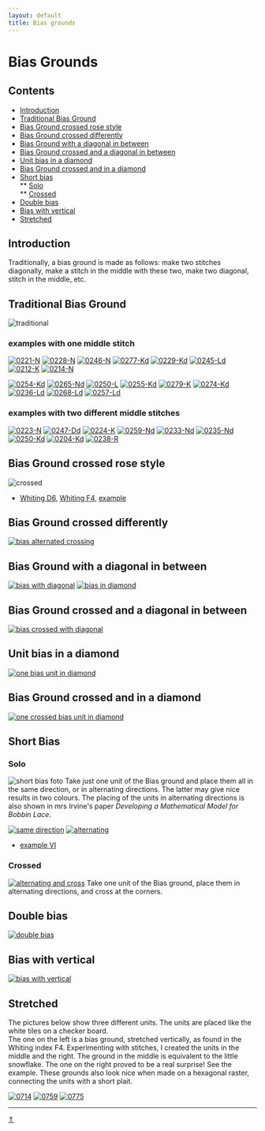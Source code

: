 ```yaml
---
layout: default
title: Bias grounds
---
```


# Bias Grounds

## Contents
* [Introduction](#introduction)
* [Traditional Bias Ground](#traditional-bias-ground)
* [Bias Ground crossed rose style](#bias-ground-crossed-rose-style)
* [Bias Ground crossed differently](#bias-ground-crossed-differently)
* [Bias Ground with a diagonal in between](#bias-ground-with-a-diagonal-in-between)
* [Bias Ground crossed and a diagonal in between](#bias-ground-crossed-and-a-diagonal-in-between)
* [Unit bias in a diamond](#unit-bias-in-a-diamond)
* [Bias Ground crossed and in a diamond](#bias-ground-crossed-and-in-a-diamond)      
* [Short bias](#short-bias)         
** [Solo](#solo)     
** [Crossed](#crossed)
* [Double bias](#double-bias)
* [Bias with vertical](#bias-with-vertical)
* [Stretched](#stretched)

## Introduction
Traditionally, a bias ground is made as follows: make two stitches diagonally, make a stitch in the middle with these two, make two diagonal, stitch in the middle, etc.         

## Traditional Bias Ground
![traditional][p-0221-tr] 
<p style="clear: both"></p>

[p-0221-tr]: ../images/bias/g-bias-tr.svg?align=left "traditional bias ground"

### examples with one middle stitch
[![0221-N][P-0221-N]][T-0221-N]
[![0228-N][P-0228-N]][T-0228-N]
[![0246-N][P-0246-N]][T-0246-N] 
[![0277-Kd][P-0277-Kd]][T-0277-Kd]
[![0229-Kd][P-0229-Kd]][T-0229-Kd]
[![0245-Ld][P-0245-Ld]][T-0245-Ld]
[![0212-K][P-0212-K]][T-0212-K]
[![0214-N][P-0214-N]][T-0214-N]

[![0254-Kd][P-0254-Kd]][T-0254-Kd]
[![0265-Nd][P-0265-Nd]][T-0265-Nd]
[![0250-L][P-0250-L]][T-0250-L]
[![0255-Kd][P-0255-Kd]][T-0255-Kd]
[![0279-K][P-0279-K]][T-0279-K]
[![0274-Kd][P-0274-Kd]][T-0274-Kd]
[![0236-Ld][P-0236-Ld]][T-0236-Ld]
[![0268-Ld][P-0268-Ld]][T-0268-Ld]
[![0257-Ld][P-0257-Ld]][T-0257-Ld]

[P-0221-N]: ../images/bias/0221-N.png "traditional"
[P-0246-N]: ../images/bias/0246-N.png
[P-0212-K]: ../images/bias/0212-K.png
[P-0214-N]: ../images/bias/0214-N.png
[P-0245-Ld]: ../images/bias/0245-Ld.png
[P-0274-Kd]: ../images/bias/0274-Kd.png
[P-0277-Kd]: ../images/bias/0277-Kd.png
[P-0250-L]: ../images/bias/0250-L.png
[P-0279-K]: ../images/bias/0279-K.png
[P-0228-N]: ../images/bias/0228-N.png
[P-0255-Kd]: ../images/bias/0255-Kd.png
[P-0257-Ld]: ../images/bias/0257-Ld.png
[P-0265-Nd]: ../images/bias/0265-Nd.png
[P-0268-Ld]: ../images/bias/0268-Ld.png
[P-0229-Kd]: ../images/bias/0229-Kd.png
[P-0236-Ld]: ../images/bias/0236-Ld.png
[P-0254-Kd]: ../images/bias/0254-Kd.png

[T-0221-N]: /GroundForge/tiles?patchWidth=12&patchHeight=12&d1=ct&c1=ctct&a1=ctct&d2=ctct&b2=ctct&a2=ct&tile=6-48,86-4&footsideStitch=ctctt&tileStitch=ctct&headsideStitch=ctctt&shiftColsSW=-2&shiftRowsSW=2&shiftColsSE=2&shiftRowsSE=2
[T-0246-N]: /GroundForge/tiles?patchWidth=12&patchHeight=12&d1=ct&c1=ctcr&a1=ctct&d2=ctcr&b2=ctct&a2=ct&tile=6-48,86-4&footsideStitch=ctctt&tileStitch=ctct&headsideStitch=ctctt&shiftColsSW=-2&shiftRowsSW=2&shiftColsSE=2&shiftRowsSE=2
[T-0212-K]: /GroundForge/tiles?patchWidth=12&patchHeight=12&d1=cl&c1=ctctc&a1=ctctct&d2=ctctc&b2=ctctct&a2=cl&tile=6-48,86-4&footsideStitch=ctctt&tileStitch=ctctc&headsideStitch=ctctt&shiftColsSW=-2&shiftRowsSW=2&shiftColsSE=2&shiftRowsSE=2
[T-0214-N]: /GroundForge/tiles?patchWidth=12&patchHeight=12&d1=ct&c1=ctctc&a1=ctctct&d2=ctctc&b2=ctctct&a2=ct&tile=6-48,86-4&footsideStitch=ctctt&tileStitch=ctctc&headsideStitch=ctctt&shiftColsSW=-2&shiftRowsSW=2&shiftColsSE=2&shiftRowsSE=2
[T-0245-Ld]: /GroundForge/tiles?patchWidth=12&patchHeight=12&d1=lctcr&c1=tctcl&a1=ctct&d2=ctcl&b2=ctc&a2=ctc&tile=6-48,86-4&footsideStitch=ctctt&tileStitch=ctc&headsideStitch=ctctt&shiftColsSW=-2&shiftRowsSW=2&shiftColsSE=2&shiftRowsSE=2
[T-0274-Kd]: /GroundForge/tiles?patchWidth=12&patchHeight=12&d1=cl&c1=ctcl&a1=ctct&d2=ctcl&b2=ctct&a2=cl&tile=6-48,86-4&footsideStitch=ctctt&tileStitch=ctctct&headsideStitch=ctctt&shiftColsSW=-2&shiftRowsSW=2&shiftColsSE=2&shiftRowsSE=2
[T-0277-Kd]: /GroundForge/tiles?patchWidth=12&patchHeight=12&d1=cr&c1=ctct&a1=ctct&d2=ctcl&b2=ctcl&a2=cl&tile=6-48,86-4&footsideStitch=ctctt&tileStitch=ctctct&headsideStitch=ctctt&shiftColsSW=-2&shiftRowsSW=2&shiftColsSE=2&shiftRowsSE=2
[T-0250-L]: /GroundForge/tiles?patchWidth=12&patchHeight=12&d1=lctcr&c1=ctc&a1=ctcl&d2=ctcr&b2=ctcl&a2=ctcr&tile=6-48,86-4&footsideStitch=ctctt&tileStitch=ctctc&headsideStitch=ctctt&shiftColsSW=-2&shiftRowsSW=2&shiftColsSE=2&shiftRowsSE=2
[T-0279-K]: /GroundForge/tiles?patchWidth=12&patchHeight=12&d1=cr&c1=ctcr&a1=ctcl&d2=ctcr&b2=ctcl&a2=cr&tile=6-48,86-4&footsideStitch=ctctt&tileStitch=ctc&headsideStitch=ctctt&shiftColsSW=-2&shiftRowsSW=2&shiftColsSE=2&shiftRowsSE=2
[T-0228-N]: /GroundForge/tiles?patchWidth=12&patchHeight=12&d1=tct&c1=ctc&a1=ctc&d2=ctc&b2=ctc&a2=tct&tile=6-48,86-4&footsideStitch=ctctt&tileStitch=ctc&headsideStitch=ctctt&shiftColsSW=-2&shiftRowsSW=2&shiftColsSE=2&shiftRowsSE=2
[T-0255-Kd]: /GroundForge/tiles?patchWidth=12&patchHeight=12&d1=cr&c1=ctct&a1=ctc&d2=ctct&b2=ctc&a2=cr&tile=6-48,86-4&footsideStitch=ctctt&tileStitch=ctc&headsideStitch=ctctt&shiftColsSW=-2&shiftRowsSW=2&shiftColsSE=2&shiftRowsSE=2
[T-0257-Ld]: /GroundForge/tiles?patchWidth=12&patchHeight=12&d1=ctcr&c1=ctct&a1=ctc&d2=ctct&b2=ctc&a2=ctcr&tile=6-48,86-4&footsideStitch=ctctt&tileStitch=ctc&headsideStitch=ctctt&shiftColsSW=-2&shiftRowsSW=2&shiftColsSE=2&shiftRowsSE=2
[T-0265-Nd]: /GroundForge/tiles?patchWidth=12&patchHeight=12&d1=ct&c1=ctct&a1=ctcl&d2=ctcl&b2=ctct&a2=c&tile=6-48,86-4&footsideStitch=ctctt&tileStitch=ctc&headsideStitch=ctctt&shiftColsSW=-2&shiftRowsSW=2&shiftColsSE=2&shiftRowsSE=2
[T-0268-Ld]: /GroundForge/tiles?patchWidth=12&patchHeight=12&d1=ctc&c1=ctcl&a1=ctcl&d2=ctcl&b2=ctcl&a2=ctc&tile=6-48,86-4&footsideStitch=ctctt&tileStitch=ctc&headsideStitch=ctctt&shiftColsSW=-2&shiftRowsSW=2&shiftColsSE=2&shiftRowsSE=2
[T-0229-Kd]: /GroundForge/tiles?patchWidth=12&patchHeight=12&d1=ct&c1=ctcl&a1=ctct&d2=ctct&b2=ctc&a2=c&tile=6-48,86-4&footsideStitch=ctctt&tileStitch=ctc&headsideStitch=ctctt&shiftColsSW=-2&shiftRowsSW=2&shiftColsSE=2&shiftRowsSE=2
[T-0236-Ld]: /GroundForge/tiles?patchWidth=12&patchHeight=12&d1=ctc&c1=ctcl&a1=ctc&d2=ctcl&b2=ctc&a2=ctc&tile=6-48,86-4&footsideStitch=ctctt&tileStitch=ctc&headsideStitch=ctctt&shiftColsSW=-2&shiftRowsSW=2&shiftColsSE=2&shiftRowsSE=2
[T-0254-Kd]: /GroundForge/tiles?patchWidth=12&patchHeight=12&d1=c&c1=ctcl&a1=ctcl&d2=ctcl&b2=ctcl&a2=c&tile=6-48,86-4&footsideStitch=ctctt&tileStitch=ctc&headsideStitch=ctctt&shiftColsSW=-2&shiftRowsSW=2&shiftColsSE=2&shiftRowsSE=2



### examples with two different middle stitches
[![0223-N][P-0223-N]][T-0223-N]
[![0247-Dd][P-0247-Dd]][T-0247-Dd]
[![0224-K][P-0224-K]][T-0224-K]
[![0259-Nd][P-0259-Nd]][T-0259-Nd]
[![0233-Nd][P-0233-Nd]][T-0233-Nd]
[![0235-Nd][P-0235-Nd]][T-0235-Nd]
[![0250-Kd][P-0250-Kd]][T-0250-Kd]
[![0204-Kd][P-0204-Kd]][T-0204-Kd]
[![0238-R][P-0238-R]][T-0238-R]


[P-0223-N]: ../images/bias/0223-N.png
[P-0224-K]: ../images/bias/0224-K.png
[P-0204-Kd]: ../images/bias/0204-Kd.png
[P-0247-Dd]: ../images/bias/0247-Dd.png
[P-0250-Kd]: ../images/bias/0250-Kd.png
[P-0259-Nd]: ../images/bias/0259-Nd.png
[P-0233-Nd]: ../images/bias/0233-Nd.png
[P-0235-Nd]: ../images/bias/0235-Nd.png
[P-0238-R]: ../images/bias/0238-R.png


[T-0223-N]: /GroundForge/tiles?patchWidth=12&patchHeight=12&d1=ctct&c1=ctct&a1=ctct&d2=ctct&b2=ctct&a2=ct&tile=6-48,86-4&footsideStitch=ctctt&tileStitch=ctct&headsideStitch=ctctt&shiftColsSW=-2&shiftRowsSW=2&shiftColsSE=2&shiftRowsSE=2
[T-0224-K]: /GroundForge/tiles?patchWidth=12&patchHeight=12&d1=tctct&c1=ctc&a1=ctcl&d2=ctc&b2=ctcl&a2=c&tile=6-48,86-4&footsideStitch=ctctt&tileStitch=ctct&headsideStitch=ctctt&shiftColsSW=-2&shiftRowsSW=2&shiftColsSE=2&shiftRowsSE=2
[T-0204-Kd]: /GroundForge/tiles?patchWidth=12&patchHeight=12&d1=c&c1=ctctcl&a1=ctctct&d2=ctct&b2=ctcl&a2=ct&tile=6-48,86-4&footsideStitch=ctctt&tileStitch=ctct&headsideStitch=ctctt&shiftColsSW=-2&shiftRowsSW=2&shiftColsSE=2&shiftRowsSE=2
[T-0247-Dd]: /GroundForge/tiles?patchWidth=12&patchHeight=12&d1=ctct&c1=ctct&a1=ctct&d2=ctcl&b2=ctct&a2=ctcl&tile=6-48,86-4&footsideStitch=ctctt&tileStitch=ctc&headsideStitch=ctctt&shiftColsSW=-2&shiftRowsSW=2&shiftColsSE=2&shiftRowsSE=2
[T-0250-Kd]: /GroundForge/tiles?patchWidth=12&patchHeight=12&d1=lcr&c1=ctcl&a1=ctcl&d2=ctct&b2=ctcl&a2=ctcr&tile=6-48,86-4&footsideStitch=ctctt&tileStitch=ctctc&headsideStitch=ctctt&shiftColsSW=-2&shiftRowsSW=2&shiftColsSE=2&shiftRowsSE=2
[T-0259-Nd]: /GroundForge/tiles?patchWidth=12&patchHeight=12&d1=ct&c1=ctct&a1=ctcr&d2=ctct&b2=ctcr&a2=ctct&tile=6-48,86-4&footsideStitch=ctctt&tileStitch=ctct&headsideStitch=ctctt&shiftColsSW=-2&shiftRowsSW=2&shiftColsSE=2&shiftRowsSE=2
[T-0233-Nd]: /GroundForge/tiles?patchWidth=12&patchHeight=12&d1=tct&c1=ctcl&a1=ctc&d2=ctcl&b2=ctc&a2=c&tile=6-48,86-4&footsideStitch=ctctt&tileStitch=ctc&headsideStitch=ctctt&shiftColsSW=-2&shiftRowsSW=2&shiftColsSE=2&shiftRowsSE=2
[T-0235-Nd]: /GroundForge/tiles?patchWidth=12&patchHeight=12&d1=tct&c1=ctcl&a1=ctc&d2=ctcl&b2=ctc&a2=ctc&tile=6-48,86-4&footsideStitch=ctctt&tileStitch=ctc&headsideStitch=ctctt&shiftColsSW=-2&shiftRowsSW=2&shiftColsSE=2&shiftRowsSE=2
[T-0238-R]: /GroundForge/tiles?patchWidth=12&patchHeight=12&d1=ctctc&c1=ctc&a1=ctc&d2=ctc&b2=ctc&a2=ctctc&tile=6-48,86-4&footsideStitch=ctctt&tileStitch=ctc&headsideStitch=ctctt&shiftColsSW=-2&shiftRowsSW=2&shiftColsSE=2&shiftRowsSE=2


##  Bias Ground crossed rose style
![crossed][P-0221-at]
* [Whiting D6][T-wi-D6], [Whiting F4][T-wi-F4], [example][T-0278-KG]

[P-0221-at]: ../images/bias/g-bias-at.svg "tradtional bias crossed"

[T-wi-D6]: /GroundForge/tiles?whiting=D6_P139&patchWidth=12&patchHeight=12&a1=ctct&c1=ctct&d1=ct&a2=ct&b2=ctct&c2=ct&d2=ctct&shiftColsSE=2&shiftRowsSE=2&shiftColsSW=-2&shiftRowsSW=2&tile=8-48,8314
[T-wi-F4]: /GroundForge/tiles?whiting=F4_P180&patchWidth=12&patchHeight=12&a1=ctcrrctc&c1=ctcllctc&d1=ctc&a2=ctc&b2=ctc&c2=ctc&d2=ctc&shiftColsSE=2&shiftRowsSE=2&shiftColsSW=-2&shiftRowsSW=2&tile=8-48,8314
[T-0278-KG]: /GroundForge/tiles?patchWidth=12&patchHeight=12&a1=ctc&c1=ctc&d1=c&a2=c&b2=ctct&c2=c&d2=tctc&shiftColsSE=2&shiftRowsSE=2&shiftColsSW=-2&shiftRowsSW=2&tile=8-48,8314

## Bias Ground crossed differently
[![][p-bias-aa]][t-bias-aa]

[p-bias-aa]: ../images/bias/g-bias-aa.svg "bias alternated crossing"
[t-bias-aa]: /GroundForge/tiles?whiting=E6_P160&patchWidth=12&patchHeight=12&a1=ct&b1=ctct&c1=ct&d1=ctct&f1=ctct&g1=ct&h1=ctct&a2=ctct&c2=ctct&d2=ct&e2=ctct&f2=ct&g2=ctct&h2=ct&a3=ct&b3=ctct&c3=ct&d3=ctct&e3=ct&f3=ctct&h3=ctct&a4=ctct&b4=ct&c4=ctct&e4=ctct&f4=ct&g4=ctct&h4=ct&shiftColsSE=4&shiftRowsSE=4&shiftColsSW=-4&shiftRowsSW=4&tile=1488-483,8-483148,831488-4,488-4831

## Bias Ground with a diagonal in between
[![][p-bias-vg]][t-bias-vg]
[![][p-bias-sq]][t-bias-sq]

[p-bias-vg]: ../images/bias/g-bias-vg.svg "bias with diagonal"
[p-bias-sq]: ../images/bias/g-bias-in-sqr.svg "bias in diamond"
[t-bias-vg]: /GroundForge/tiles?patchWidth=12&patchHeight=12&a1=ctct&c1=ctct&d1=ct&e1=ctct&b2=ctct&d2=ctct&e2=ct&f2=ctct&a3=ctct&c3=ctct&e3=ctct&f3=ct&shiftColsSE=3&shiftRowsSE=3&shiftColsSW=-3&shiftRowsSW=3&tile=5-486-,-5-486,6-5-48
[t-bias-sq]: /GroundForge/tiles?patchWidth=12&patchHeight=12&a1=ctct&c1=ctct&d1=ctc&e1=ctc&b2=ctct&d2=ctcl&e2=ctc&f2=ctc&a3=ctct&c3=ctct&e3=ctcl&f3=ctct&shiftColsSE=3&shiftRowsSE=3&shiftColsSW=-3&shiftRowsSW=3&tile=5-486-,-5-486,6-5-48
   
## Bias Ground crossed and a diagonal in between   
[![][p-bias-av]][t-bias-av]

[p-bias-av]: ../images/bias/g-bias-av.svg "bias crossed with diagonal"
[t-bias-av]: /GroundForge/tiles?patchWidth=12&patchHeight=12&a1=ctct&c1=ctct&e1=ctct&f1=ct&a2=ctct&b2=ctct&c2=ctct&d2=ctct&e2=ctct&f2=ctct&shiftColsSE=2&shiftRowsSE=2&shiftColsSW=-4&shiftRowsSW=2&tile=8-7-48,831214

## Unit bias in a diamond
[![][p-bias-uni]][t-bias-uni]

[p-bias-uni]: ../images/bias/g-sh-bias-in-sqr.svg "one bias unit in diamond"
[t-bias-uni]: /GroundForge/tiles?patchWidth=12&patchHeight=12&b1=ctct&d1=ctct&f1=ctct&a2=ctc&c2=ctct&e2=ctct&a3=ctc&b3=ctcr&d3=ctct&f3=ctcl&shiftColsSE=3&shiftRowsSE=3&shiftColsSW=-3&shiftRowsSW=3&tile=-5-4-5,5-5-5-,86-5-5

## Bias Ground crossed and in a diamond
[![][p-bias-unx]][t-bias-unx]

[p-bias-unx]: ../images/bias/g-bias-x-in-sqr.svg "one crossed bias unit in diamond"
[t-bias-unx]: /GroundForge/tiles?patchWidth=12&patchHeight=12&b1=ctct&c1=ct&d1=ctct&e1=ct&f1=ctct&a2=ctct&b2=ct&c2=ctct&e2=ctct&f2=ct&a3=ct&b3=ctct&d3=ctct&f3=ctct&shiftColsSE=3&shiftRowsSE=3&shiftColsSW=-3&shiftRowsSW=3&tile=-21486,317-48,88-5-4

## Short Bias
### Solo
![short bias foto][foto-0228-OGy] 
Take just one unit of the Bias ground and place them all in the same direction, or in alternating directions. The latter may give nice results in two colours. The placing of the units in alternating directions is also shown in mrs Irvine's paper _Developing a Mathematical Model for Bobbin Lace_. 
<p style="clear: both"></p>

[![same direction][pic-0228-OG]][T-0228-OG]
[![alternating][pic-0228-OGy]][T-0228-OGy]  
* [example VI][T-0267-OGy]

[pic-0228-OG]: ../images/bias/g-0228-OG.svg "units in same direction"
[pic-0228-OGy]: ../images/bias/g-0228-OGy.svg "units in alternating directions"
[foto-0228-OGy]: ../images/bias/g-0228-foto.jpg?align=right "ground 0228, as solo units placed in alternating directions"
[T-0228-OG]: /GroundForge/tiles?patchWidth=12&patchHeight=12&a1=tct&b1=ctc&d1=ctc&a2=ctc&c2=ctc&shiftColsSE=2&shiftRowsSE=2&shiftColsSW=-2&shiftRowsSW=2&tile=86-5,4-5-
[T-0228-OGy]: /GroundForge/tiles?patchWidth=12&patchHeight=12&a1=tct&b1=ctc&d1=ctc&a2=ctc&c2=ctc&b3=ctc&c3=tct&d3=ctc&a4=ctc&c4=ctc&shiftColsSE=4&shiftRowsSE=4&shiftColsSW=0&shiftRowsSW=4&tile=15-2,7-5-,-586,5-4-
[T-0267-OGy]: /GroundForge/tiles?patchWidth=12&patchHeight=12&a1=ctc&b1=ctcr&d1=ctct&a2=ctct&c2=ctcl&b3=ctcl&c3=ctc&d3=ctct&a4=ctcr&c4=ctct&shiftColsSE=4&shiftRowsSE=4&shiftColsSW=0&shiftRowsSW=4&tile=15-2,7-5-,-586,5-4-

### Crossed
[![alternating and cross][p-0248]][t-0248]
Take one unit of the Bias ground, place them in alternating directions, and cross at the corners.            
<p style="clear: both"></p>

[p-0248]: ../images/bias/g-02YQ2.svg?align=left "alternating and crossed"
[t-0248]: /GroundForge/tiles?patchWidth=12&patchHeight=12&d1=ctc&b1=ctc&a1=tct&d2=c&c2=ctc&b2=c&a2=ctc&d3=ctc&c3=tct&b3=ctc&d4=c&c4=ctc&b4=c&a4=ctc&tile=88-4,4831,-117,3178,&footsideStitch=ctctt&tileStitch=ctc&headsideStitch=ctctt&shiftColsSW=0&shiftRowsSW=4&shiftColsSE=4&shiftRowsSE=4

## Double bias
[![double bias][p-doublebias]][t-doublebias]
<p style="clear: both"></p>

[p-doublebias]: ../images/bias/g-doublebias.svg?align=left "double bias"
[t-doublebias]: /GroundForge/tiles?patchWidth=15&patchHeight=15&d1=rctcr&c1=ctc&b1=ctc&a1=lctcl&b2=ctc&tile=2A1C,-7--&footsideStitch=ctctt&tileStitch=ctc&headsideStitch=ctctt&shiftColsSW=-1&shiftRowsSW=2&shiftColsSE=4&shiftRowsSE=1

## Bias with vertical
[![bias with vertical][p-3228]][t-3228]
<p style="clear: both"></p>

[p-3228]: ../images/bias/G32.svg?align=left "bias with vertical"
[t-3228]: /GroundForge/tiles?patchWidth=12&patchHeight=20&b1=ctc&c1=ctc&d1=ctc&b2=ctc&c2=ctctc&d2=ctc&b3=ctcr&c3=ctc&d3=ctcl&a4=ttctctt&tile=-C3B,-488,-148,5---&footsideStitch=ctctt&tileStitch=ctc&headsideStitch=ctctt&shiftColsSW=0&shiftRowsSW=4&shiftColsSE=4&shiftRowsSE=4

## Stretched
The pictures below show three different units. The units are placed like the white tiles on a checker board.          
The one on the left is a bias ground, stretched vertically, as found in the Whiting index F4. Experimenting with stitches, I created the units in the middle and the right. The ground in the middle is equivalent to the little snowflake. The one on the right proved to be a real surprise! See the example. These grounds also look nice when made on a hexagonal raster, connecting the units with a short plait.

[![0714][p-stretched-71]][T-0714]
[![0759][p-stretched-73]][T-0759]
[![0775][p-stretched-74]][T-0775]

[p-stretched-71]: ../images/bias/w-stretched-71.png 
[p-stretched-73]: ../images/bias/w-stretched-73.png 
[p-stretched-74]: ../images/bias/w-stretched-74.png 

[T-0714]: /GroundForge/tiles?patchWidth=12&patchHeight=20&a1=ctctctc&b1=tct&c1=ctctctc&b2=ctc&a3=ctc&c3=ctc&d4=ctc&tile=B8D-,-4--,B-C-,---5&footsideStitch=ctctt&tileStitch=ctc&headsideStitch=ctctt&shiftColsSW=-2&shiftRowsSW=4&shiftColsSE=2&shiftRowsSE=4
[T-0759]: /GroundForge/tiles?patchWidth=12&patchHeight=20&b1=ctc&a2=ctctctc&c2=tct&b3=ctc&a4=tct&c4=ctctctc&b5=ctc&a6=ctc&c6=ctc&tile=-5--,B-C-,-5--,B-C-,-5--,B-C-&footsideStitch=ctctt&tileStitch=ctc&headsideStitch=ctctt&shiftColsSW=-2&shiftRowsSW=6&shiftColsSE=2&shiftRowsSE=6
[T-0775]: /GroundForge/tiles?patchWidth=12&patchHeight=12&a1=ctc&b1=ctc&c1=tctct&d1=ctc&a2=ctcl&b2=ctc&a3=ctc&b3=ctc&c3=ctc&b4=ctc&c4=rctc&tile=83A4,48--,48D-,-48-&footsideStitch=ctctt&tileStitch=ctc&headsideStitch=ctctt&shiftColsSW=-2&shiftRowsSW=4&shiftColsSE=2&shiftRowsSE=4


***
[&uArr;]()




